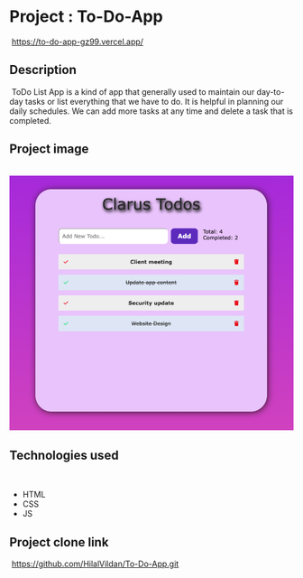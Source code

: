 # Project : To-Do-App
​
https://to-do-app-gz99.vercel.app/

## Description
​
ToDo List App is a kind of app that generally used to maintain our day-to-day tasks or list everything that we have to do. It is helpful in planning our daily schedules. We can add more tasks at any time and delete a task that is completed. 
​
## Project image
​
![proje image](/Ekran%20Resmi%202022-09-27%2014.26.00.png)

## Technologies used
​
- HTML
​
- CSS
​
- JS


## Project clone link
​
https://github.com/HilalVildan/To-Do-App.git